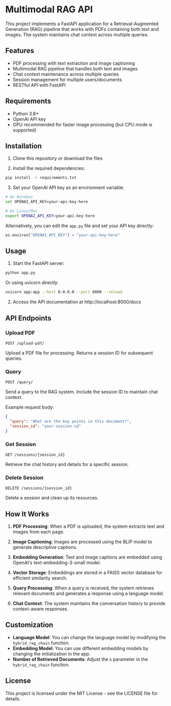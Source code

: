 # Multimodal RAG API

This project implements a FastAPI application for a Retrieval-Augmented Generation (RAG) pipeline that works with PDFs containing both text and images. The system maintains chat context across multiple queries.

## Features

- PDF processing with text extraction and image captioning
- Multimodal RAG pipeline that handles both text and images
- Chat context maintenance across multiple queries
- Session management for multiple users/documents
- RESTful API with FastAPI

## Requirements

- Python 3.8+
- OpenAI API key
- GPU recommended for faster image processing (but CPU mode is supported)

## Installation

1. Clone this repository or download the files

2. Install the required dependencies:

```bash
pip install -r requirements.txt
```

3. Set your OpenAI API key as an environment variable:

```bash
# On Windows
set OPENAI_API_KEY=your-api-key-here

# On Linux/Mac
export OPENAI_API_KEY=your-api-key-here
```

Alternatively, you can edit the `app.py` file and set your API key directly:

```python
os.environ["OPENAI_API_KEY"] = "your-api-key-here"
```

## Usage

1. Start the FastAPI server:

```bash
python app.py
```

Or using uvicorn directly:

```bash
uvicorn app:app --host 0.0.0.0 --port 8000 --reload
```

2. Access the API documentation at http://localhost:8000/docs

## API Endpoints

### Upload PDF

```
POST /upload-pdf/
```

Upload a PDF file for processing. Returns a session ID for subsequent queries.

### Query

```
POST /query/
```

Send a query to the RAG system. Include the session ID to maintain chat context.

Example request body:
```json
{
  "query": "What are the key points in this document?",
  "session_id": "your-session-id"
}
```

### Get Session

```
GET /sessions/{session_id}
```

Retrieve the chat history and details for a specific session.

### Delete Session

```
DELETE /sessions/{session_id}
```

Delete a session and clean up its resources.

## How It Works

1. **PDF Processing**: When a PDF is uploaded, the system extracts text and images from each page.

2. **Image Captioning**: Images are processed using the BLIP model to generate descriptive captions.

3. **Embedding Generation**: Text and image captions are embedded using OpenAI's text-embedding-3-small model.

4. **Vector Storage**: Embeddings are stored in a FAISS vector database for efficient similarity search.

5. **Query Processing**: When a query is received, the system retrieves relevant documents and generates a response using a language model.

6. **Chat Context**: The system maintains the conversation history to provide context-aware responses.

## Customization

- **Language Model**: You can change the language model by modifying the `hybrid_rag_chain` function.
- **Embedding Model**: You can use different embedding models by changing the initialization in the app.
- **Number of Retrieved Documents**: Adjust the `k` parameter in the `hybrid_rag_chain` function.

## License

This project is licensed under the MIT License - see the LICENSE file for details.